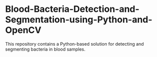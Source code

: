 # Blood-Bacteria-Detection-and-Segmentation-using-Python-and-OpenCV
This repository contains a Python-based solution for detecting and segmenting bacteria in blood samples.
